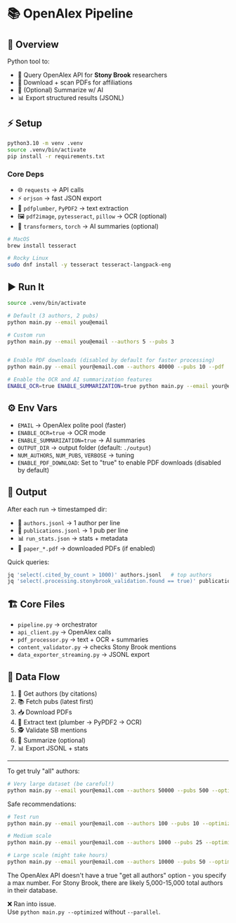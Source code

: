 # 📚 OpenAlex Pipeline

## 📝 Overview

Python tool to:

* 🔎 Query OpenAlex API for **Stony Brook** researchers
* 📄 Download + scan PDFs for affiliations
* 🤖 (Optional) Summarize w/ AI
* 📊 Export structured results (JSONL)

## ⚡ Setup

```bash
python3.10 -m venv .venv  
source .venv/bin/activate  
pip install -r requirements.txt
```

### Core Deps

* 🌐 `requests` → API calls
* ⚡ `orjson` → fast JSON export
* 📄 `pdfplumber`, `PyPDF2` → text extraction
* 🖼️ `pdf2image`, `pytesseract`, `pillow` → OCR (optional)
* 🤖 `transformers`, `torch` → AI summaries (optional)

```sh
# MacOS
brew install tesseract

# Rocky Linux
sudo dnf install -y tesseract tesseract-langpack-eng
```

## ▶️ Run It

```bash
source .venv/bin/activate  

# Default (3 authors, 2 pubs)
python main.py --email you@email  

# Custom run
python main.py --email you@email --authors 5 --pubs 3


# Enable PDF downloads (disabled by default for faster processing)
python main.py --email your@email.com --authors 40000 --pubs 10 --pdf

# Enable the OCR and AI summarization features
ENABLE_OCR=true ENABLE_SUMMARIZATION=true python main.py --email your@email.com --pdf
```

## ⚙️ Env Vars

* `EMAIL` → OpenAlex polite pool (faster)
* `ENABLE_OCR=true` → OCR mode
* `ENABLE_SUMMARIZATION=true` → AI summaries
* `OUTPUT_DIR` → output folder (default: `./output`)
* `NUM_AUTHORS`, `NUM_PUBS`, `VERBOSE` → tuning
* `ENABLE_PDF_DOWNLOAD`: Set to "true" to enable PDF downloads (disabled by default)

## 📂 Output

After each run → timestamped dir:

* 📜 `authors.jsonl` → 1 author per line
* 📜 `publications.jsonl` → 1 pub per line
* 📊 `run_stats.json` → stats + metadata
* 📄 `paper_*.pdf` → downloaded PDFs (if enabled)

Quick queries:

```bash
jq 'select(.cited_by_count > 1000)' authors.jsonl   # top authors
jq 'select(.processing.stonybrook_validation.found == true)' publications.jsonl
```

## 🏗️ Core Files

* `pipeline.py` → orchestrator
* `api_client.py` → OpenAlex calls
* `pdf_processor.py` → text + OCR + summaries
* `content_validator.py` → checks Stony Brook mentions
* `data_exporter_streaming.py` → JSONL export

## 🔄 Data Flow

1. 📡 Get authors (by citations)
2. 📚 Fetch pubs (latest first)
3. 📥 Download PDFs
4. 📄 Extract text (plumber → PyPDF2 → OCR)
5. 🕵 Validate SB mentions
6. 🤖 Summarize (optional)
7. 📊 Export JSONL + stats

---

To get truly "all" authors:

```sh
# Very large dataset (be careful!)
python main.py --email your@email.com --authors 50000 --pubs 500 --optimized --parallel
```

Safe recommendations:

```sh
# Test run
python main.py --email your@email.com --authors 100 --pubs 10 --optimized --parallel

# Medium scale
python main.py --email your@email.com --authors 1000 --pubs 25 --optimized --parallel

# Large scale (might take hours)
python main.py --email your@email.com --authors 10000 --pubs 50 --optimized --parallel
```

The OpenAlex API doesn't have a true "get all authors" option - you specify a max number. For Stony Brook, there are likely 5,000-15,000 total authors in their database.

❌ Ran into issue.  
Use `python main.py --optimized` without `--parallel`.

<br>

